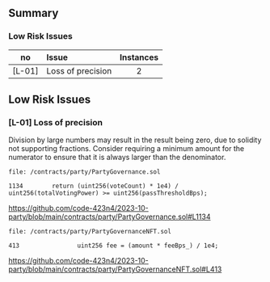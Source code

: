 
## Summary

### Low Risk Issues

no | Issue |Instances|
|-|:-|:-:|
| [L-01] | Loss of precision | 2 | 

## Low Risk Issues

### [L-01] Loss of precision

Division by large numbers may result in the result being zero, due to solidity not supporting fractions. Consider requiring a minimum amount for the numerator to ensure that it is always larger than the denominator.

```solidity
file: /contracts/party/PartyGovernance.sol
  
1134        return (uint256(voteCount) * 1e4) / uint256(totalVotingPower) >= uint256(passThresholdBps);

```
https://github.com/code-423n4/2023-10-party/blob/main/contracts/party/PartyGovernance.sol#L1134


```solidity
file: /contracts/party/PartyGovernanceNFT.sol

413                uint256 fee = (amount * feeBps_) / 1e4;

```
https://github.com/code-423n4/2023-10-party/blob/main/contracts/party/PartyGovernanceNFT.sol#L413
